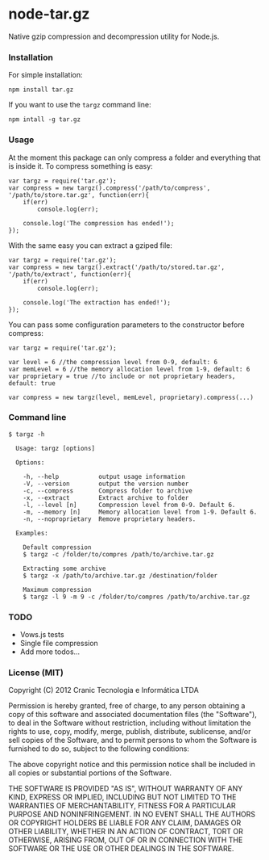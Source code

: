 # **node-tar.gz**
Native gzip compression and decompression utility for Node.js.

### **Installation**

For simple installation:

    npm install tar.gz

If you want to use the `targz` command line:

    npm intall -g tar.gz

### **Usage**

At the moment this package can only compress a folder and everything that
is inside it. To compress something is easy:

    var targz = require('tar.gz');
    var compress = new targz().compress('/path/to/compress', '/path/to/store.tar.gz', function(err){
        if(err)
            console.log(err);

        console.log('The compression has ended!');
    });

With the same easy you can extract a gziped file:

    var targz = require('tar.gz');
    var compress = new targz().extract('/path/to/stored.tar.gz', '/path/to/extract', function(err){
        if(err)
            console.log(err);

        console.log('The extraction has ended!');
    });

You can pass some configuration parameters to the constructor before compress:

    var targz = require('tar.gz');

    var level = 6 //the compression level from 0-9, default: 6
    var memLevel = 6 //the memory allocation level from 1-9, default: 6
    var proprietary = true //to include or not proprietary headers, default: true

    var compress = new targz(level, memLevel, proprietary).compress(...)

### **Command line**

    $ targz -h

      Usage: targz [options]

      Options:

        -h, --help           output usage information
        -V, --version        output the version number
        -c, --compress       Compress folder to archive
        -x, --extract        Extract archive to folder
        -l, --level [n]      Compression level from 0-9. Default 6.
        -m, --memory [n]     Memory allocation level from 1-9. Default 6.
        -n, --noproprietary  Remove proprietary headers.

      Examples:

        Default compression
        $ targz -c /folder/to/compres /path/to/archive.tar.gz

        Extracting some archive
        $ targz -x /path/to/archive.tar.gz /destination/folder

        Maximum compression
        $ targz -l 9 -m 9 -c /folder/to/compres /path/to/archive.tar.gz


### **TODO**

 * Vows.js tests
 * Single file compression
 * Add more todos...


### **License (MIT)**

Copyright (C) 2012 Cranic Tecnologia e Informática LTDA

Permission is hereby granted, free of charge, to any person obtaining 
a copy of this software and associated documentation files 
(the "Software"), to deal in the Software without restriction, 
including without limitation the rights to use, copy, modify, merge, 
publish, distribute, sublicense, and/or sell copies of the Software, 
and to permit persons to whom the Software is furnished to do so, 
subject to the following conditions:

The above copyright notice and this permission notice shall be 
included in all copies or substantial portions of the Software.

THE SOFTWARE IS PROVIDED "AS IS", WITHOUT WARRANTY OF ANY KIND, EXPRESS 
OR IMPLIED, INCLUDING BUT NOT LIMITED TO THE WARRANTIES OF 
MERCHANTABILITY, FITNESS FOR A PARTICULAR PURPOSE AND NONINFRINGEMENT. 
IN NO EVENT SHALL THE AUTHORS OR COPYRIGHT HOLDERS BE LIABLE FOR ANY 
CLAIM, DAMAGES OR OTHER LIABILITY, WHETHER IN AN ACTION OF CONTRACT, 
TORT OR OTHERWISE, ARISING FROM, OUT OF OR IN CONNECTION WITH THE 
SOFTWARE OR THE USE OR OTHER DEALINGS IN THE SOFTWARE.